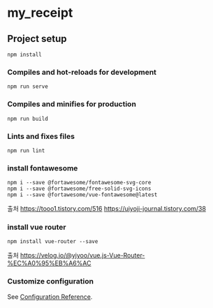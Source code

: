 # my_receipt

## Project setup
```
npm install
```

### Compiles and hot-reloads for development
```
npm run serve
```

### Compiles and minifies for production
```
npm run build
```

### Lints and fixes files
```
npm run lint
```

### install fontawesome
```
npm i --save @fortawesome/fontawesome-svg-core
npm i --save @fortawesome/free-solid-svg-icons
npm i --save @fortawesome/vue-fontawesome@latest
```
출처
https://tooo1.tistory.com/516
https://uiyoji-journal.tistory.com/38

### install vue router
```
npm install vue-router --save
```
출처
https://velog.io/@yjyoo/vue.js-Vue-Router-%EC%A0%95%EB%A6%AC

### Customize configuration
See [Configuration Reference](https://cli.vuejs.org/config/).
